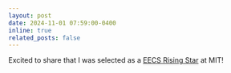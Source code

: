 ```yaml
---
layout: post
date: 2024-11-01 07:59:00-0400
inline: true
related_posts: false
---
```


Excited to share that I was selected as a [EECS Rising Star](https://risingstars-eecs.mit.edu/) at MIT!